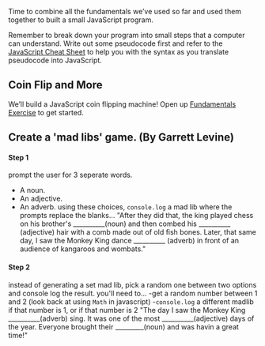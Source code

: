 Time to combine all the fundamentals we’ve used so far and used them together to built a small JavaScript program.

Remember to break down your program into small steps that a computer can understand. Write out some pseudocode first and refer to the <a href="https://notes.hackeryou.com/lesson/569964386fcff4ed4fd521b1/56981343fd2768a62f6e3df4">JavaScript Cheat Sheet</a> to help you with the syntax as you translate pseudocode into JavaScript.

## Coin Flip and More
We’ll build a JavaScript coin flipping machine! Open up  <a href="https://hychalknotes.s3.amazonaws.com/js-fundamentals-exercise.html" download>Fundamentals Exercise</a> to get started.

## Create a 'mad libs' game. (By Garrett Levine)
#### Step 1
prompt the user for 3 seperate words.
- A noun.
- An adjective.
- An adverb.
using these choices, `console.log` a mad lib where the prompts replace the blanks...
"After they did that, the king played chess on his brother's
__________(noun) and then combed his __________ (adjective)
hair with a comb made out of old fish bones.
Later, that same day, I saw the Monkey King dance __________
(adverb) in front of an audience of kangaroos and wombats."
#### Step 2
instead of generating a set mad lib, pick a random one between two options and console log the result.
you'll need to...
-get a random number between 1 and 2 (look back at using `Math` in javascript)
-`console.log` a different madlib if that number is 1, or if that number is 2
"The day I saw the Monkey King
__________(adverb) sing. It was one of the most
__________(adjective) days of the year.
Everyone brought their _________(noun) and was havin a great time!"
